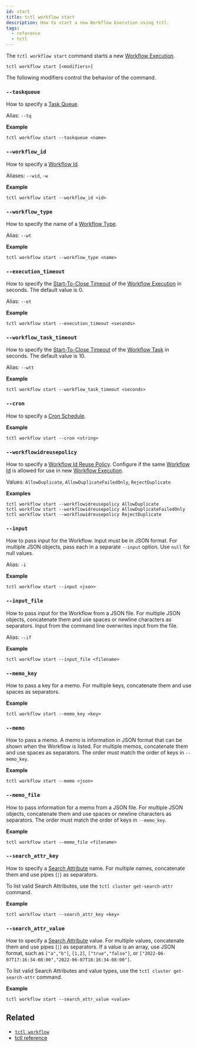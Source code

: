 ```yaml
---
id: start
title: tctl workflow start
description: How to start a new Workflow Execution using tctl.
tags:
  - reference
  - tctl
---
```


The `tctl workflow start` command starts a new [Workflow Execution](/docs/content/what-is-a-workflow-execution).

`tctl workflow start [<modifiers>]`

The following modifiers control the behavior of the command.

### `--taskqueue`

How to specify a [Task Queue](/docs/content/what-is-a-task-queue).

Alias: `--tq`

**Example**

```
tctl workflow start --taskqueue <name>
```

### `--workflow_id`

How to specify a [Workflow Id](/docs/content/what-is-a-workflow-id).

Aliases: `--wid`, `-w`

**Example**

```
tctl workflow start --workflow_id <id>
```

### `--workflow_type`

How to specify the name of a [Workflow Type](/docs/content/what-is-a-workflow-type).

Alias: `--wt`

**Example**

```
tctl workflow start --workflow_type <name>
```

### `--execution_timeout`

How to specify the [Start-To-Close Timeout](/docs/content/what-is-a-start-to-close-timeout) of the [Workflow Execution](/docs/content/what-is-a-workflow-execution) in seconds.
The default value is 0.

Alias: `--et`

**Example**

```
tctl workflow start --execution_timeout <seconds>
```

### `--workflow_task_timeout`

How to specify the [Start-To-Close Timeout](/docs/content/what-is-a-start-to-close-timeout) of the [Workflow Task](/docs/content/what-is-a-workflow-task) in seconds.
The default value is 10.

Alias: `--wtt`

**Example**

```
tctl workflow start --workflow_task_timeout <seconds>
```

### `--cron`

How to specify a [Cron Schedule](/docs/content/what-is-a-temporal-cron-job/#cron-schedules).

**Example**

```
tctl workflow start --cron <string>
```

### `--workflowidreusepolicy`

How to specify a [Workflow Id Reuse Policy](/docs/content/what-is-a-workflow-id-reuse-policy).
Configure if the same [Workflow Id](/docs/content/what-is-a-workflow-id) is allowed for use in new [Workflow Execution](/docs/content/what-is-a-workflow-execution).

Values: `AllowDuplicate`, `AllowDuplicateFailedOnly`, `RejectDuplicate`

**Examples**

```
tctl workflow start --workflowidreusepolicy AllowDuplicate
tctl workflow start --workflowidreusepolicy AllowDuplicateFailedOnly
tctl workflow start --workflowidreusepolicy RejectDuplicate
```

### `--input`

How to pass input for the Workflow.
Input must be in JSON format.
For multiple JSON objects, pass each in a separate `--input` option.
Use `null` for null values.

Alias: `-i`

**Example**

```
tctl workflow start --input <json>
```

### `--input_file`

How to pass input for the Workflow from a JSON file.
For multiple JSON objects, concatenate them and use spaces or newline characters as separators.
Input from the command line overwrites input from the file.

Alias: `--if`

**Example**

```
tctl workflow start --input_file <filename>
```

### `--memo_key`

How to pass a key for a memo.
For multiple keys, concatenate them and use spaces as separators.

**Example**

```
tctl workflow start --memo_key <key>
```

### `--memo`

How to pass a memo.
A memo is information in JSON format that can be shown when the Workflow is listed.
For multiple memos, concatenate them and use spaces as separators.
The order must match the order of keys in `--memo_key`.

**Example**

```
tctl workflow start --memo <json>
```

### `--memo_file`

How to pass information for a memo from a JSON file.
For multiple JSON objects, concatenate them and use spaces or newline characters as separators.
The order must match the order of keys in `--memo_key`.

**Example**

```
tctl workflow start --memo_file <filename>
```

### `--search_attr_key`

How to specify a [Search Attribute](/docs/content/what-is-a-search-attribute) name.
For multiple names, concatenate them and use pipes (`|`) as separators.

To list valid Search Attributes, use the `tctl cluster get-search-attr` command.

**Example**

```
tctl workflow start --search_attr_key <key>
```

### `--search_attr_value`

How to specify a [Search Attribute](/docs/content/what-is-a-search-attribute) value.
For multiple values, concatenate them and use pipes (`|`) as separators.
If a value is an array, use JSON format, such as `["a","b"]`, `[1,2]`, `["true","false"]`, or `["2022-06-07T17:16:34-08:00","2022-06-07T18:16:34-08:00"]`.

To list valid Search Attributes and value types, use the `tctl cluster get-search-attr` command.

**Example**

```
tctl workflow start --search_attr_value <value>
```

## Related

- [`tctl workflow`](../workflow)
- [tctl reference](/docs/reference/tctl)
